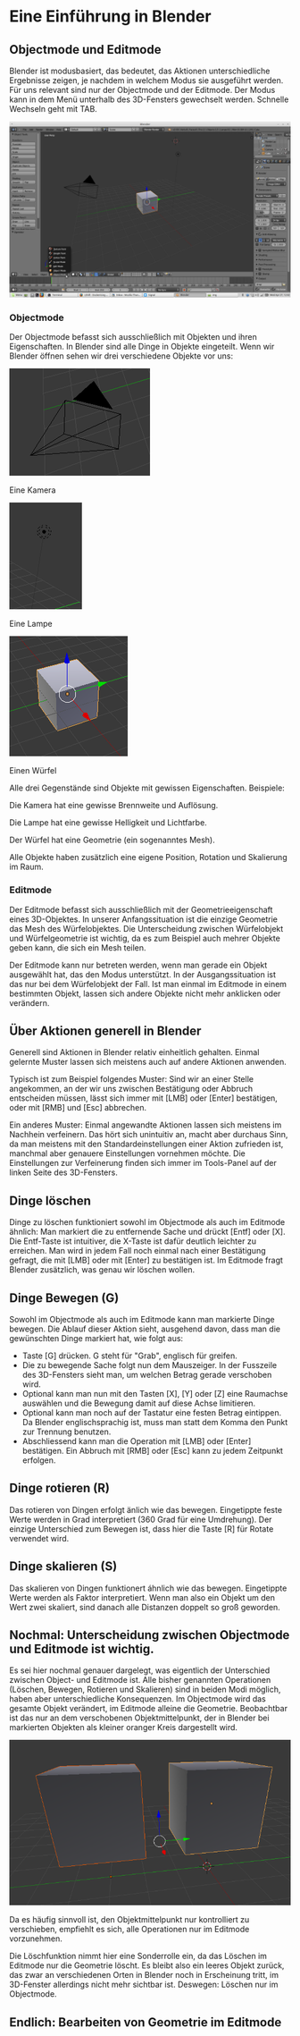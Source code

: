 # Eine Einführung in Blender

## Objectmode und Editmode
Blender ist modusbasiert, das bedeutet, das Aktionen unterschiedliche Ergebnisse zeigen, je nachdem in welchem Modus sie ausgeführt werden. Für uns relevant sind nur der Objectmode und der Editmode. Der Modus kann in dem Menü unterhalb des 3D-Fensters gewechselt werden. Schnelle Wechseln geht mit TAB.

![](img/modes.png)

### Objectmode
Der Objectmode befasst sich ausschließlich mit Objekten und ihren Eigenschaften. In Blender sind alle Dinge in Objekte eingeteilt. Wenn wir Blender öffnen sehen wir drei verschiedene Objekte vor uns:

![](img/camera.png)

Eine Kamera

![](img/lamp.png)

Eine Lampe

![](img/cube.png)

Einen Würfel

Alle drei Gegenstände sind Objekte mit gewissen Eigenschaften. Beispiele:

Die Kamera hat eine gewisse Brennweite und Auflösung.

Die Lampe hat eine gewisse Helligkeit und Lichtfarbe.

Der Würfel hat eine Geometrie (ein sogenanntes Mesh).

Alle Objekte haben zusätzlich eine eigene Position, Rotation und Skalierung im Raum.

### Editmode
Der Editmode befasst sich ausschließlich mit der Geometrieeigenschaft eines 3D-Objektes. In unserer Anfangssituation ist die einzige Geometrie das Mesh des Würfelobjektes. Die Unterscheidung zwischen Würfelobjekt und Würfelgeometrie ist wichtig, da es zum Beispiel auch mehrer Objekte geben kann, die sich ein Mesh teilen.

Der Editmode kann nur betreten werden, wenn man gerade ein Objekt ausgewählt hat, das den Modus unterstützt. In der Ausgangssituation ist das nur bei dem Würfelobjekt der Fall. Ist man einmal im Editmode in einem bestimmten Objekt, lassen sich andere Objekte nicht mehr anklicken oder verändern.

## Über Aktionen generell in Blender
Generell sind Aktionen in Blender relativ einheitlich gehalten. Einmal gelernte Muster lassen sich meistens auch auf andere Aktionen anwenden. 

Typisch ist zum Beispiel folgendes Muster: Sind wir an einer Stelle angekommen, an der wir uns zwischen Bestätigung oder Abbruch entscheiden müssen, lässt sich immer mit [LMB] oder [Enter] bestätigen, oder mit [RMB] und [Esc] abbrechen.

Ein anderes Muster: Einmal angewandte Aktionen lassen sich meistens im Nachhein verfeinern. Das hört sich unintuitiv an, macht aber durchaus Sinn, da man meistens mit den Standardeinstellungen einer Aktion zufrieden ist, manchmal aber genauere Einstellungen vornehmen möchte. Die Einstellungen zur Verfeinerung finden sich immer im Tools-Panel auf der linken Seite des 3D-Fensters.

## Dinge löschen
Dinge zu löschen funktioniert sowohl im Objectmode als auch im Editmode ähnlich: Man markiert die zu entfernende Sache und drückt [Entf] oder [X]. Die Entf-Taste ist intuitiver, die X-Taste ist dafür deutlich leichter zu erreichen. Man wird in jedem Fall noch einmal nach einer Bestätigung gefragt, die mit [LMB] oder mit [Enter] zu bestätigen ist. Im Editmode fragt Blender zusätzlich, was genau wir löschen wollen.

## Dinge Bewegen (G)
Sowohl im Objectmode als auch im Editmode kann man markierte Dinge bewegen. Die Ablauf dieser Aktion sieht, ausgehend davon, dass man die gewünschten Dinge markiert hat, wie folgt aus:

+ Taste [G] drücken. G steht für "Grab", englisch für greifen.
+ Die zu bewegende Sache folgt nun dem Mauszeiger. In der Fusszeile des 3D-Fensters sieht man, um welchen Betrag gerade verschoben wird.
+ Optional kann man nun mit den Tasten [X], [Y] oder [Z] eine Raumachse auswählen und die Bewegung damit auf diese Achse limitieren.
+ Optional kann man noch auf der Tastatur eine festen Betrag eintippen. Da Blender englischsprachig ist, muss man statt dem Komma den Punkt zur Trennung benutzen.
+ Abschliessend kann man die Operation mit [LMB] oder [Enter] bestätigen. Ein Abbruch mit [RMB] oder [Esc] kann zu jedem Zeitpunkt erfolgen.

## Dinge rotieren (R)
Das rotieren von Dingen erfolgt änlich wie das bewegen. Eingetippte feste Werte werden in Grad interpretiert (360 Grad für eine Umdrehung). Der einzige Unterschied zum Bewegen ist, dass hier die Taste [R] für Rotate verwendet wird.

## Dinge skalieren (S)
Das skalieren von Dingen funktionert áhnlich wie das bewegen. Eingetippte Werte werden als Faktor interpretiert. Wenn man also ein Objekt um den Wert zwei skaliert, sind danach alle Distanzen doppelt so groß geworden.

## Nochmal: Unterscheidung zwischen Objectmode und Editmode ist wichtig.
Es sei hier nochmal genauer dargelegt, was eigentlich der Unterschied zwischen Object- und Editmode ist. Alle bisher genannten Operationen (Löschen, Bewegen, Rotieren und Skalieren) sind in beiden Modi möglich, haben aber unterschiedliche Konsequenzen. Im Objectmode wird das gesamte Objekt verändert, im Editmode alleine die Geometrie. Beobachtbar ist das nur an dem verschobenen Objektmittelpunkt, der in Blender bei markierten Objekten als kleiner oranger Kreis dargestellt wird.

![Beispiel: Zwei Würfelobjekte, saßen ursprünglich auf der X-Y-Ebene und wurden um zwei Einheiten nach oben verschoben. Das linke im Editmode, dadurch ist der Objektmittelpunkt (kleiner oranger Kreis) nicht mitgewandert. Das rechte Objekt wurde im Objectmode verschoben, daher ist der Objektmittelpunkt mit verschoben worden. Bitte beachten, dass der Objektmittelpunkt nur bei markierten Objekten sichtbar ist.](img/obj-edit-grab.png)

Da es häufig sinnvoll ist, den Objektmittelpunkt nur kontrolliert zu verschieben, empfiehlt es sich, alle Operationen nur im Editmode vorzunehmen.

Die Löschfunktion nimmt hier eine Sonderrolle ein, da das Löschen im Editmode nur die Geometrie löscht. Es bleibt also ein leeres Objekt zurück, das zwar an verschiedenen Orten in Blender noch in Erscheinung tritt, im 3D-Fenster allerdings nicht mehr sichtbar ist. Deswegen: Löschen nur im Objectmode.

## Endlich: Bearbeiten von Geometrie im Editmode
